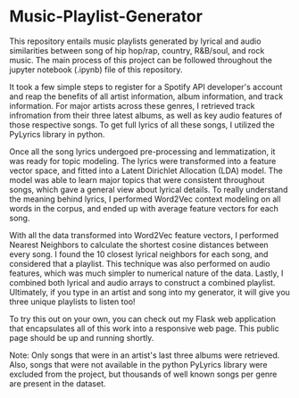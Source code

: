 # Music-Playlist-Generator

This repository entails music playlists generated by lyrical and audio similarities between song of hip hop/rap, country, R&B/soul, and rock music.  The main process of this project can be followed throughout the jupyter notebook (.ipynb) file of this repository.  

It took a few simple steps to register for a Spotify API developer's account and reap the benefits of all artist information, album information, and track information.  For major artists across these genres, I retrieved track infromation from their three latest albums, as well as key audio features of those respective songs.  To get full lyrics of all these songs, I utilized the PyLyrics library in python. 

Once all the song lyrics undergoed pre-processing and lemmatization, it was ready for topic modeling.  The lyrics were transformed into a feature vector space, and fitted into a Latent Dirichlet Allocation (LDA) model.  The model was able to learn major topics that were consistent throughout songs, which gave a general view about lyrical details.  To really understand the meaning behind lyrics, I performed Word2Vec context modeling on all words in the corpus, and ended up with average feature vectors for each song.

With all the data transformed into Word2Vec feature vectors, I performed Nearest Neighbors to calculate the shortest cosine distances between every song.  I found the 10 closest lyrical neighbors for each song, and considered that a playlist.  This technique was also performed on audio features, which was much simpler to numerical nature of the data.  Lastly, I combined both lyrical and audio arrays to construct a combined playlist.  Ultimately, if you type in an artist and song into my generator, it will give you three unique playlists to listen too!

To try this out on your own, you can check out my Flask web application that encapsulates all of this work into a responsive web page.  This public page should be up and running shortly.

Note: Only songs that were in an artist's last three albums were retrieved.  Also, songs that were not available in the python PyLyrics library were excluded from the project, but thousands of well known songs per genre are present in the dataset.
